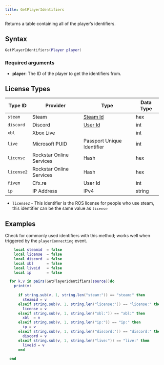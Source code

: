 ```yaml
---
title: GetPlayerIdentifiers
---
```


Returns a table containing all of the player’s identifiers.

Syntax
------

```lua
GetPlayerIdentifiers(Player player)
```

### Required arguments
- **player**: The ID of the player to get the identifiers from.

License Types
--------

| Type ID    | Provider                 | Type                                                                      | Data Type |
|------------|--------------------------|---------------------------------------------------------------------------|-----------|
| `steam`    | Steam                    | [Steam Id](https://partner.steamgames.com/doc/webapi/isteamuserauth)      | hex       |
| `discord`  | Discord                  | [User Id](https://discord.com/developers/docs/resources/user#user-object) | int       |
| `xbl`      | Xbox Live                |                                                                           | int       |
| `live`     | Microsoft PUID           | Passport Unique Identifier                                                | int       |
| `license`  | Rockstar Online Services | Hash                                                                      | hex       |
| `license2` | Rockstar Online Services | Hash                                                                      | hex       |
| `fivem`    | Cfx.re                   | User Id                                                                   | int       |
| `ip`       | IP Address               | IPv4                                                                      | string    |

* `license2` - This identifier is the ROS license for people who use steam, this identifier can be the same value as `license`


Examples
--------

Check for commonly used identifiers with this method;  works well when triggered by the `playerConnecting` event.

```lua
    local steamid  = false
    local license  = false
    local discord  = false
    local xbl      = false
    local liveid   = false
    local ip       = false

  for k,v in pairs(GetPlayerIdentifiers(source))do
    print(v)
        
      if string.sub(v, 1, string.len("steam:")) == "steam:" then
        steamid = v
      elseif string.sub(v, 1, string.len("license:")) == "license:" then
        license = v
      elseif string.sub(v, 1, string.len("xbl:")) == "xbl:" then
        xbl  = v
      elseif string.sub(v, 1, string.len("ip:")) == "ip:" then
        ip = v
      elseif string.sub(v, 1, string.len("discord:")) == "discord:" then
        discord = v
      elseif string.sub(v, 1, string.len("live:")) == "live:" then
        liveid = v
      end
    
  end
```
